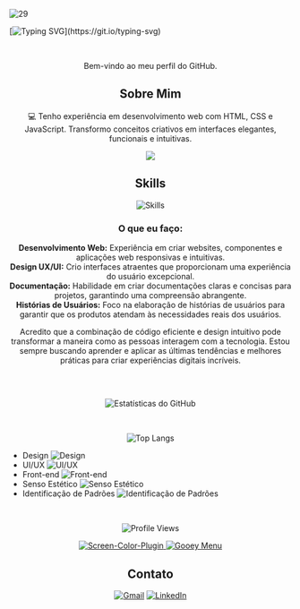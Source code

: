 ![29](https://github.com/Biasiolo/Biasiolo/assets/146396015/eb7bd8e4-2713-4823-b4c4-61b5b320dc1e)


[![Typing SVG](https://readme-typing-svg.herokuapp.com/?font=verdana&pause=1000&color=ffff&size=40&center=true&vCenter=true&width=1000&lines=Olá!+Eu+sou+Biasiolo!;Front-end+Developer!)](https://git.io/typing-svg)

<br>

<p align="center">Bem-vindo ao meu perfil do GitHub.</p>

<h2 align="center">Sobre Mim</h2>

<p align="center">💻 Tenho experiência em desenvolvimento web com HTML, CSS e JavaScript.
Transformo conceitos criativos em interfaces elegantes, funcionais e intuitivas.</p>

<p align="center">
 <a href="https://profile-rafael-biasiolo.vercel.app" target="_blank"><img src="https://img.shields.io/badge/-Portfólio-575fcf?&logo=github&logoColor=white&style=for-the-badge"></a>
</p>



<h2 align="center">Skills</h2>

<div align="center">

![Skills](https://skillicons.dev/icons?i=html,css,js,sass,gulp,jquery,react,nodejs,vscode,git,bootstrap,figma&perline=12)
<br>

</div>

<h3 align="center">O que eu faço:</h3>

<p align="center">
  <b>Desenvolvimento Web:</b> Experiência em criar websites, componentes e aplicações web responsivas e intuitivas.<br>
  <b>Design UX/UI:</b> Crio interfaces atraentes que proporcionam uma experiência do usuário excepcional.<br>
  <b>Documentação:</b> Habilidade em criar documentações claras e concisas para projetos, garantindo uma compreensão abrangente.<br>
  <b>Histórias de Usuários:</b> Foco na elaboração de histórias de usuários para garantir que os produtos atendam às necessidades reais dos usuários.
</p>

<p align="center">
  Acredito que a combinação de código eficiente e design intuitivo pode transformar a maneira como as pessoas interagem com a tecnologia. Estou sempre buscando aprender e aplicar as últimas tendências e melhores práticas para criar experiências digitais incríveis.
</p>

<h2 align="center"></h2>
</br>

<p align="center">
  <img src="https://github-readme-stats.vercel.app/api?username=Biasiolo&show_icons=true&theme=transparent&count_private=true" alt="Estatísticas do GitHub">
</p>

</br>

<p align="center">
  <img src="https://github-readme-stats.vercel.app/api/top-langs/?username=Biasiolo&theme=transparent" alt="Top Langs">
</p>

- Design ![Design](https://img.shields.io/badge/Design-Advanced-green)
- UI/UX ![UI/UX](https://img.shields.io/badge/UI/UX-Advanced-green)
- Front-end ![Front-end](https://img.shields.io/badge/Front--end-Advanced-green)
- Senso Estético ![Senso Estético](https://img.shields.io/badge/Senso%20Est%C3%A9tico-High-orange)
- Identificação de Padrões ![Identificação de Padrões](https://img.shields.io/badge/Identifica%C3%A7%C3%A3o%20de%20Padr%C3%B5es-Proficient-yellow)
</br>

<p align="center">
  <img src="https://komarev.com/ghpvc/?username=Biasiolo" alt="Profile Views">
</p>

<p align="center">
  <a href="https://github.com/Biasiolo/to-do-gen">
    <img src="https://github-readme-stats.vercel.app/api/pin/?username=Biasiolo&repo=to-do-gen&show_icons=true&theme=transparent" alt="Screen-Color-Plugin">
  </a>
  <a href="https://github.com/Biasiolo/gooey-interactive-menu">
    <img src="https://github-readme-stats.vercel.app/api/pin/?username=Biasiolo&repo=gooey-interactive-menu&show_icons=true&theme=transparent" alt="Gooey Menu">
  </a>
</p>

<h2 align="center">Contato</h2>

<div align="center">
  
[![Gmail](https://img.shields.io/badge/-Gmail-%575fcf?style=for-the-badge&logo=gmail&logoColor=575fcf)](mailto:biasiolorafael@gmail.com)
[![LinkedIn](https://img.shields.io/badge/-LinkedIn-%575fcf?style=for-the-badge&logo=linkedin&logoColor=575fcf)](https://www.linkedin.com/in/rafael-biasiolo/)

</div>

